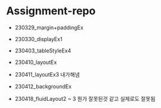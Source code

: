 # Assignment-repo

- 230329_margin+paddingEx

- 230330_displayEx1

- 230403_tableStyleEx4

- 230410_layoutEx

- 230411_layoutEx3 내가해냄

- 230412_backgroundEx

- 230418_fluidLayout2 ~ 3 뭔가 잘못된것 같고 실제로도 잘못됨